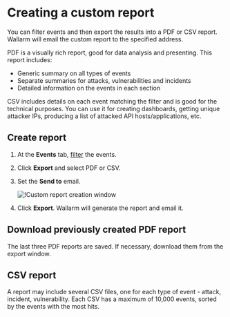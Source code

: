 [img-custom-report]:        ../../images/user-guides/search-and-filters/custom-report.png

[link-using-search]:        use-search.md

# Creating a custom report

You can filter events and then export the results into a PDF or CSV report. Wallarm will email the custom report to the specified address.

PDF is a visually rich report, good for data analysis and presenting. This report includes:

* Generic summary on all types of events
* Separate summaries for attacks, vulnerabilities and incidents
* Detailed information on the events in each section

CSV includes details on each event matching the filter and is good for the technical purposes. You can use it for creating dashboards, getting unique attacker IPs, producing a list of attacked API hosts/applications, etc. 

## Create report

1. At the **Events** tab, [filter][link-using-search] the events.
1. Click **Export** and select PDF or CSV.
1. Set the **Send to** email.

    ![!Custom report creation window][img-custom-report]
1. Click **Export**. Wallarm will generate the report and email it.

## Download previously created PDF report

The last three PDF reports are saved. If necessary, download them from the export window.

## CSV report

A report may include several CSV files, one for each type of event - attack, incident, vulnerability. Each CSV has a maximum of 10,000 events, sorted by the events with the most hits.

